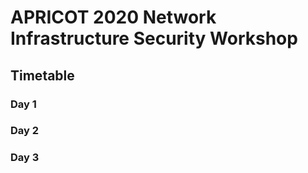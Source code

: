 # APRICOT 2020 Network Infrastructure Security Workshop

## Timetable

### Day 1

### Day 2

### Day 3


